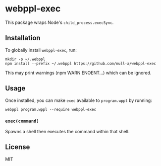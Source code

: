 # webppl-exec

This package wraps Node's `child_process.execSync`.

## Installation

To globally install `webppl-exec`, run:

    mkdir -p ~/.webppl
    npm install --prefix ~/.webppl https://github.com/null-a/webppl-exec

This may print warnings (npm WARN ENOENT...) which can be ignored.

## Usage

Once installed, you can make `exec` available to `program.wppl` by
running:

    webppl program.wppl --require webppl-exec

### `exec(command)`

Spawns a shell then executes the command within that shell.

## License

MIT
